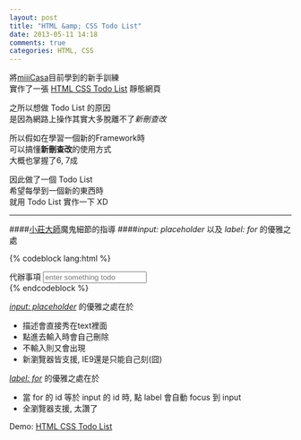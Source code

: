 ```yaml
---
layout: post
title: "HTML &amp; CSS Todo List"
date: 2013-05-11 14:18
comments: true
categories: HTML, CSS
---
```


將[miiiCasa]目前學到的新手訓練  
實作了一張 [HTML CSS Todo List] 靜態網頁

之所以想做 Todo List 的原因  
是因為網路上操作其實大多脫離不了*新刪查改*

所以假如在學習一個新的Framework時  
可以搞懂**新刪查改**的使用方式  
大概也掌握了6, 7成

因此做了一個 Todo List  
希望每學到一個新的東西時  
就用 Todo List 實作一下 XD

****

####[小莊大師]魔鬼細節的指導
####*input: placeholder* 以及 *label: for* 的優雅之處
  

{% codeblock lang:html %}
<div>
    <label for="todo">代辦事項</label>
    <input type="text" id="todo" placeholder="enter something todo" >
</div>
{% endcodeblock %}

<!-- more -->

*[input: placeholder]* 的優雅之處在於  
* 描述會直接秀在text裡面  
* 點進去輸入時會自己刪除  
* 不輸入則又會出現  
* 新瀏覽器皆支援, IE9還是只能自己刻(囧)  

*[label: for]* 的優雅之處在於  
* 當 for 的 id 等於 input 的 id 時, 點 label 會自動 focus 到 input  
* 全瀏覽器支援, 太讚了  


Demo: [HTML CSS Todo List]

[input: placeholder]: http://www.w3schools.com/tags/att_input_placeholder.asp "w3c input"
[label: for]: http://www.w3schools.com/tags/att_label_for.asp "w3c label"
[小莊大師]: http://www.kvzhuang.net/ "小莊"
[miiiCasa]: http://miiicasa.com/ "miiiCasa"
[HTML CSS Todo List]: /prototype/html_css_todolist.html "Demo"

